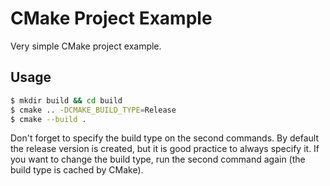 # CMake Project Example

Very simple CMake project example.

## Usage

```sh
$ mkdir build && cd build
$ cmake .. -DCMAKE_BUILD_TYPE=Release
$ cmake --build .
```

Don't forget to specify the build type on the second commands. By default the release version is created, but it is good practice to always specify it. If you want to change the build type, run the second command again (the build type is cached by CMake).
